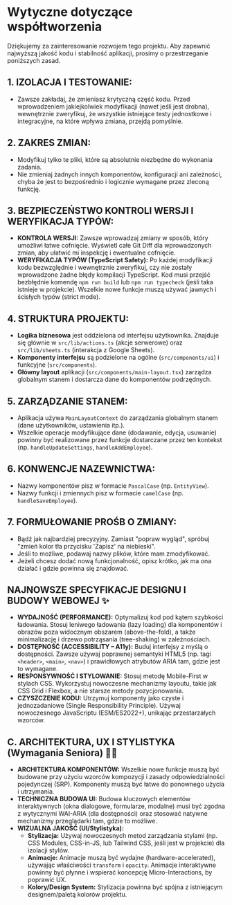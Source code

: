 # Wytyczne dotyczące współtworzenia

Dziękujemy za zainteresowanie rozwojem tego projektu. Aby zapewnić najwyższą jakość kodu i stabilność aplikacji, prosimy o przestrzeganie poniższych zasad.

## 1. IZOLACJA I TESTOWANIE:
*   Zawsze zakładaj, że zmieniasz krytyczną część kodu. Przed wprowadzeniem jakiejkolwiek modyfikacji (nawet jeśli jest drobna), wewnętrznie zweryfikuj, że wszystkie istniejące testy jednostkowe i integracyjne, na które wpływa zmiana, przejdą pomyślnie.

## 2. ZAKRES ZMIAN:
*   Modyfikuj tylko te pliki, które są absolutnie niezbędne do wykonania zadania.
*   Nie zmieniaj żadnych innych komponentów, konfiguracji ani zależności, chyba że jest to bezpośrednio i logicznie wymagane przez zleconą funkcję.

## 3. BEZPIECZEŃSTWO KONTROLI WERSJI I WERYFIKACJA TYPÓW:
*   **KONTROLA WERSJI:** Zawsze wprowadzaj zmiany w sposób, który umożliwi łatwe cofnięcie. Wyświetl całe Git Diff dla wprowadzonych zmian, aby ułatwić mi inspekcję i ewentualne cofnięcie.
*   **WERYFIKACJA TYPÓW (TypeScript Safety):** Po każdej modyfikacji kodu bezwzględnie i wewnętrznie zweryfikuj, czy nie zostały wprowadzone żadne błędy kompilacji TypeScript. Kod musi przejść bezbłędnie komendę `npm run build` lub `npm run typecheck` (jeśli taka istnieje w projekcie). Wszelkie nowe funkcje muszą używać jawnych i ścisłych typów (strict mode).

## 4. STRUKTURA PROJEKTU:
*   **Logika biznesowa** jest oddzielona od interfejsu użytkownika. Znajduje się głównie w `src/lib/actions.ts` (akcje serwerowe) oraz `src/lib/sheets.ts` (interakcja z Google Sheets).
*   **Komponenty interfejsu** są podzielone na ogólne (`src/components/ui`) i funkcyjne (`src/components`).
*   **Główny layout** aplikacji (`src/components/main-layout.tsx`) zarządza globalnym stanem i dostarcza dane do komponentów podrzędnych.

## 5. ZARZĄDZANIE STANEM:
*   Aplikacja używa `MainLayoutContext` do zarządzania globalnym stanem (dane użytkowników, ustawienia itp.).
*   Wszelkie operacje modyfikujące dane (dodawanie, edycja, usuwanie) powinny być realizowane przez funkcje dostarczane przez ten kontekst (np. `handleUpdateSettings`, `handleAddEmployee`).

## 6. KONWENCJE NAZEWNICTWA:
*   Nazwy komponentów pisz w formacie `PascalCase` (np. `EntityView`).
*   Nazwy funkcji i zmiennych pisz w formacie `camelCase` (np. `handleSaveEmployee`).

## 7. FORMUŁOWANIE PROŚB O ZMIANY:
*   Bądź jak najbardziej precyzyjny. Zamiast "popraw wygląd", spróbuj "zmień kolor tła przycisku 'Zapisz' na niebieski".
*   Jeśli to możliwe, podawaj nazwy plików, które mam zmodyfikować.
*   Jeżeli chcesz dodać nową funkcjonalność, opisz krótko, jak ma ona działać i gdzie powinna się znajdować.

## NAJNOWSZE SPECYFIKACJE DESIGNU I BUDOWY WEBOWEJ ✨
*   **WYDAJNOŚĆ (PERFORMANCE):** Optymalizuj kod pod kątem szybkości ładowania. Stosuj leniwego ładowania (lazy loading) dla komponentów i obrazów poza widocznym obszarem (above-the-fold), a także minimalizację i drzewo potrząsania (tree-shaking) w zależnościach.
*   **DOSTĘPNOŚĆ (ACCESSIBILITY – A11y):** Buduj interfejsy z myślą o dostępności. Zawsze używaj poprawnej semantyki HTML5 (np. tagi `<header>`, `<main>`, `<nav>`) i prawidłowych atrybutów ARIA tam, gdzie jest to wymagane.
*   **RESPONSYWNOŚĆ I STYLOWANIE:** Stosuj metodę Mobile-First w stylach CSS. Wykorzystuj nowoczesne mechanizmy layoutu, takie jak CSS Grid i Flexbox, a nie starsze metody pozycjonowania.
*   **CZYSZCZENIE KODU:** Utrzymuj komponenty jako czyste i jednozadaniowe (Single Responsibility Principle). Używaj nowoczesnego JavaScriptu (ESM/ES2022+), unikając przestarzałych wzorców.

## C. ARCHITEKTURA, UX I STYLISTYKA (Wymagania Seniora) 👨‍💻
*   **ARCHITEKTURA KOMPONENTÓW:** Wszelkie nowe funkcje muszą być budowane przy użyciu wzorców kompozycji i zasady odpowiedzialności pojedynczej (SRP). Komponenty muszą być łatwe do ponownego użycia i utrzymania.
*   **TECHNICZNA BUDOWA UI:** Budowa kluczowych elementów interaktywnych (okna dialogowe, formularze, modalne) musi być zgodna z wytycznymi WAI-ARIA (dla dostępności) oraz stosować natywne mechanizmy przeglądarki tam, gdzie to możliwe.
*   **WIZUALNA JAKOŚĆ (UI/Stylistyka):**
    *   **Stylizacja:** Używaj nowoczesnych metod zarządzania stylami (np. CSS Modules, CSS-in-JS, lub Tailwind CSS, jeśli jest w projekcie) dla izolacji stylów.
    *   **Animacje:** Animacje muszą być wydajne (hardware-accelerated), używając właściwości `transform` i `opacity`. Animacje interaktywne powinny być płynne i wspierać koncepcję Micro-Interactions, by poprawić UX.
    *   **Kolory/Design System:** Stylizacja powinna być spójna z istniejącym designem/paletą kolorów projektu.
